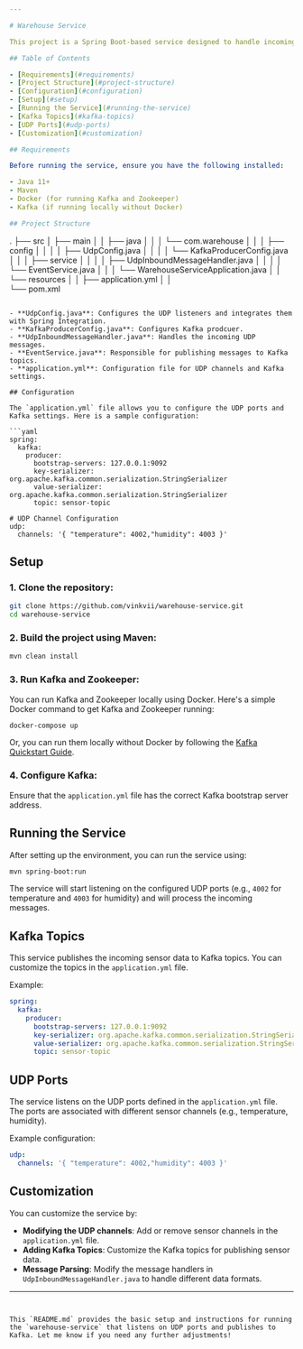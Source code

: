 ```yaml
---

# Warehouse Service

This project is a Spring Boot-based service designed to handle incoming UDP messages and process them using Kafka. The service listens on specified UDP ports, transforms the incoming data, and publishes the messages to Kafka topics for further processing.

## Table of Contents

- [Requirements](#requirements)
- [Project Structure](#project-structure)
- [Configuration](#configuration)
- [Setup](#setup)
- [Running the Service](#running-the-service)
- [Kafka Topics](#kafka-topics)
- [UDP Ports](#udp-ports)
- [Customization](#customization)

## Requirements

Before running the service, ensure you have the following installed:

- Java 11+
- Maven
- Docker (for running Kafka and Zookeeper)
- Kafka (if running locally without Docker)

## Project Structure

```
.
├── src
│   ├── main
│   │   ├── java
│   │   │   └── com.warehouse
│   │   │       ├── config
│   │   │       │   ├── UdpConfig.java
│   │   │       │   └── KafkaProducerConfig.java
│   │   │       ├── service
│   │   │       │   ├── UdpInboundMessageHandler.java
│   │   │       │   └── EventService.java
│   │   │       └── WarehouseServiceApplication.java
│   │   └── resources
│   │       ├── application.yml
│   │       
└── pom.xml
```

- **UdpConfig.java**: Configures the UDP listeners and integrates them with Spring Integration.
- **KafkaProducerConfig.java**: Configures Kafka prodcuer.
- **UdpInboundMessageHandler.java**: Handles the incoming UDP messages.
- **EventService.java**: Responsible for publishing messages to Kafka topics.
- **application.yml**: Configuration file for UDP channels and Kafka settings.

## Configuration

The `application.yml` file allows you to configure the UDP ports and Kafka settings. Here is a sample configuration:

```yaml
spring:
  kafka:
    producer:
      bootstrap-servers: 127.0.0.1:9092
      key-serializer: org.apache.kafka.common.serialization.StringSerializer
      value-serializer: org.apache.kafka.common.serialization.StringSerializer
      topic: sensor-topic

# UDP Channel Configuration
udp:
  channels: '{ "temperature": 4002,"humidity": 4003 }'
```

## Setup

### 1. Clone the repository:

```bash
git clone https://github.com/vinkvii/warehouse-service.git
cd warehouse-service
```

### 2. Build the project using Maven:

```bash
mvn clean install
```

### 3. Run Kafka and Zookeeper:

You can run Kafka and Zookeeper locally using Docker. Here's a simple Docker command to get Kafka and Zookeeper running:

```bash
docker-compose up
```

Or, you can run them locally without Docker by following the [Kafka Quickstart Guide](https://kafka.apache.org/quickstart).

### 4. Configure Kafka:

Ensure that the `application.yml` file has the correct Kafka bootstrap server address.

## Running the Service

After setting up the environment, you can run the service using:

```bash
mvn spring-boot:run
```

The service will start listening on the configured UDP ports (e.g., `4002` for temperature and `4003` for humidity) and will process the incoming messages.

## Kafka Topics

This service publishes the incoming sensor data to Kafka topics. You can customize the topics in the `application.yml` file.

Example:
```yaml
spring:
  kafka:
    producer:
      bootstrap-servers: 127.0.0.1:9092
      key-serializer: org.apache.kafka.common.serialization.StringSerializer
      value-serializer: org.apache.kafka.common.serialization.StringSerializer
      topic: sensor-topic
```

## UDP Ports

The service listens on the UDP ports defined in the `application.yml` file. The ports are associated with different sensor channels (e.g., temperature, humidity).

Example configuration:
```yaml
udp:
  channels: '{ "temperature": 4002,"humidity": 4003 }'
```

## Customization

You can customize the service by:

- **Modifying the UDP channels**: Add or remove sensor channels in the `application.yml` file.
- **Adding Kafka Topics**: Customize the Kafka topics for publishing sensor data.
- **Message Parsing**: Modify the message handlers in `UdpInboundMessageHandler.java` to handle different data formats.

---
```


This `README.md` provides the basic setup and instructions for running the `warehouse-service` that listens on UDP ports and publishes to Kafka. Let me know if you need any further adjustments!
